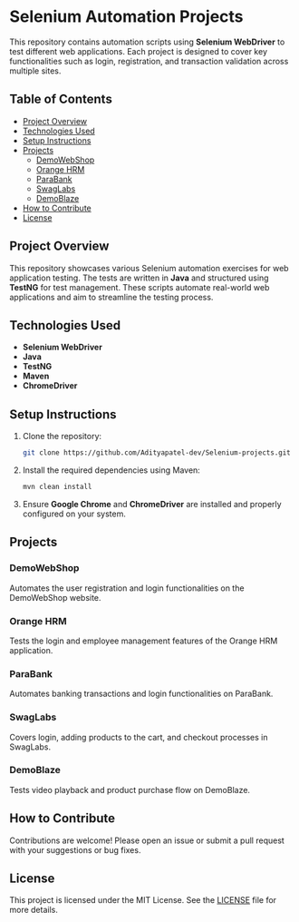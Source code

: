
# Selenium Automation Projects

This repository contains automation scripts using **Selenium WebDriver** to test different web applications. Each project is designed to cover key functionalities such as login, registration, and transaction validation across multiple sites.

## Table of Contents

- [Project Overview](#project-overview)
- [Technologies Used](#technologies-used)
- [Setup Instructions](#setup-instructions)
- [Projects](#projects)
  - [DemoWebShop](#demowebshop)
  - [Orange HRM](#orange-hrm)
  - [ParaBank](#parabank)
  - [SwagLabs](#swaglabs)
  - [DemoBlaze](#demoblaze)
- [How to Contribute](#how-to-contribute)
- [License](#license)

## Project Overview

This repository showcases various Selenium automation exercises for web application testing. The tests are written in **Java** and structured using **TestNG** for test management. These scripts automate real-world web applications and aim to streamline the testing process.

## Technologies Used

- **Selenium WebDriver**
- **Java**
- **TestNG**
- **Maven**
- **ChromeDriver**
  
## Setup Instructions

1. Clone the repository:
    ```bash
    git clone https://github.com/Adityapatel-dev/Selenium-projects.git
    ```
2. Install the required dependencies using Maven:
    ```bash
    mvn clean install
    ```
3. Ensure **Google Chrome** and **ChromeDriver** are installed and properly configured on your system.

## Projects

### DemoWebShop
Automates the user registration and login functionalities on the DemoWebShop website.

### Orange HRM
Tests the login and employee management features of the Orange HRM application.

### ParaBank
Automates banking transactions and login functionalities on ParaBank.

### SwagLabs
Covers login, adding products to the cart, and checkout processes in SwagLabs.

### DemoBlaze
Tests video playback and product purchase flow on DemoBlaze.

## How to Contribute

Contributions are welcome! Please open an issue or submit a pull request with your suggestions or bug fixes.

## License

This project is licensed under the MIT License. See the [LICENSE](LICENSE) file for more details.

